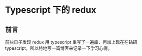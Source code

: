 # Typescript 下的 redux

## 前言

前些日子发现 redux 用 typescript 重写了一遍库，再加上现在在钻研 typescript，所以特地写一篇博客来记录一下学习心得。